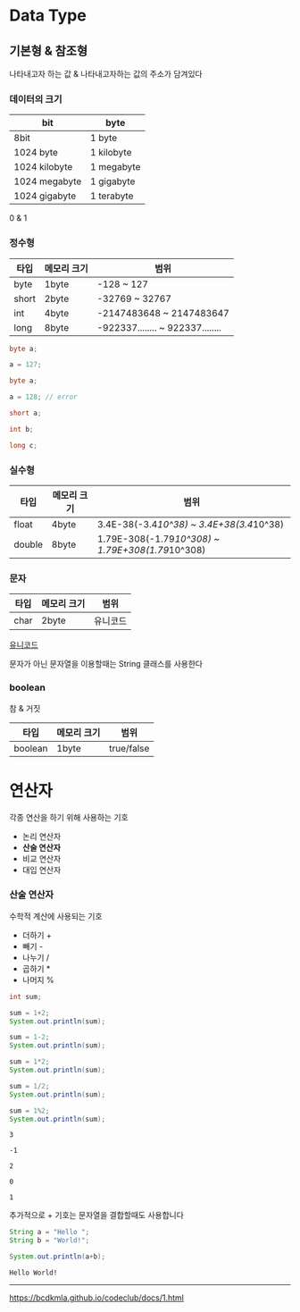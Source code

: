 # Data Type 



## 기본형 & 참조형

나타내고자 하는 값 & 나타내고자하는 값의 주소가 담겨있다





### 데이터의 크기



| bit           | byte       |
| ------------- | ---------- |
| 8bit          | 1 byte     |
| 1024 byte     | 1 kilobyte |
| 1024 kilobyte | 1 megabyte |
| 1024 megabyte | 1 gigabyte |
| 1024 gigabyte | 1 terabyte |

0 & 1 





### 정수형



| 타입  | 메모리 크기 | 범위                             |
| ----- | ----------- | -------------------------------- |
| byte  | 1byte       | -128 ~ 127                       |
| short | 2byte       | -32769 ~ 32767                   |
| int   | 4byte       | -2147483648 ~ 2147483647         |
| long  | 8byte       | -922337........ ~ 922337........ |





```java
byte a;

a = 127;
```



```java
byte a;

a = 128; // error
```



```java
short a;

int b;

long c;
```



### 실수형



| 타입   | 메모리 크기 | 범위                                             |
| ------ | ----------- | ------------------------------------------------ |
| float  | 4byte       | 3.4E-38(-3.4*10^38) ~ 3.4E+38(3.4*10^38)         |
| double | 8byte       | 1.79E-308(-1.79*10^308) ~ 1.79E+308(1.79*10^308) |



### 문자

| 타입 | 메모리 크기 | 범위     |
| ---- | ----------- | -------- |
| char | 2byte       | 유니코드 |

[유니코드](https://ko.wikipedia.org/wiki/유니코드_0000~0FFF)



문자가 아닌 문자열을 이용할때는 String 클래스를 사용한다



### boolean

참 & 거짓

| 타입    | 메모리 크기 | 범위       |
| ------- | ----------- | ---------- |
| boolean | 1byte       | true/false |





# 연산자

각종 연산을 하기 위해 사용하는 기호



* 논리 연산자
* **산술 연산자**
* 비교 연산자
* 대입 연산자



### 산술 연산자



수학적 계산에 사용되는 기호

- 더하기 +
- 빼기 -
- 나누기 /
- 곱하기 *
- 나머지 %



```java
int sum;

sum = 1+2;
System.out.println(sum);

sum = 1-2;
System.out.println(sum);

sum = 1*2;
System.out.println(sum);

sum = 1/2;
System.out.println(sum);

sum = 1%2;
System.out.println(sum); 

```



```
3

-1

2

0

1
```



추가적으로 + 기호는 문자열을 결합할때도 사용합니다



```java
String a = "Hello ";
String b = "World!";

System.out.println(a+b);
```



```
Hello World!
```





------

https://bcdkmla.github.io/codeclub/docs/1.html